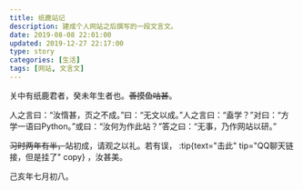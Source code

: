 ```yaml
---
title: 纸鹿站记
description: 建成个人网站之后撰写的一段文言文。
date: 2019-08-08 22:01:00
updated: 2019-12-27 22:17:00
type: story
categories: [生活]
tags: [网站, 文言文]
---
```


关中有纸鹿君者，癸未年生者也。~~善摸鱼咕甚~~。

人之言曰：“汝惰甚，页之不成。”曰：“无文以成。”人之言曰：“盍学？”对曰：“方学一语曰Python。”或曰：“汝何为作此站？”答之曰：“无事，乃作网站以研。”

~~习时两年有半，~~&zwj;站初成，请观之以礼。若有误， :tip{text="击此" tip="QQ聊天链接，但是挂了" copy} ，汝甚美。

己亥年七月初八。
